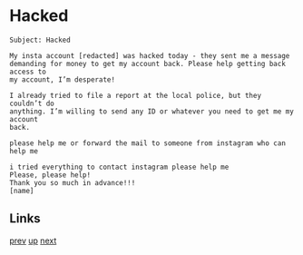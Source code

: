 # Hacked

    Subject: Hacked

    My insta account [redacted] was hacked today - they sent me a message
    demanding for money to get my account back. Please help getting back access to
    my account, I’m desperate!

    I already tried to file a report at the local police, but they couldn’t do
    anything. I’m willing to send any ID or whatever you need to get me my account
    back.

    please help me or forward the mail to someone from instagram who can help me

    i tried everything to contact instagram please help me
    Please, please help!
    Thank you so much in advance!!!
    [name]

## Links

[prev](2021-07-10.md) [up](../) [next](2021-09-08.md)
